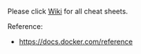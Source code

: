 Please click [Wiki](https://github.com/yibinericxia/CheatSheet/wiki) for all cheat sheets.

Reference:
* https://docs.docker.com/reference
